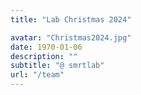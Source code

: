```yaml
---
title: "Lab Christmas 2024"

avatar: "Christmas2024.jpg"
date: 1970-01-06
description: ""
subtitle: "@ smrtlab"
url: "/team"
---
```


